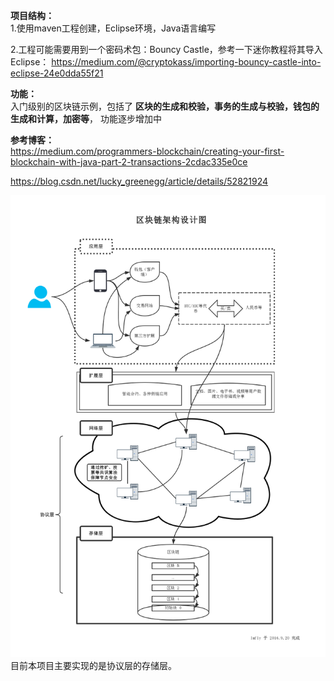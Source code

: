 **项目结构：**<br>
1.使用maven工程创建，Eclipse环境，Java语言编写

2.工程可能需要用到一个密码术包：Bouncy Castle，参考一下迷你教程将其导入Eclipse：
https://medium.com/@cryptokass/importing-bouncy-castle-into-eclipse-24e0dda55f21

**功能：**<br>
入门级别的区块链示例，包括了
**区块的生成和校验，事务的生成与校验，钱包的生成和计算，加密等**，
功能逐步增加中

**参考博客：**<br>
https://medium.com/programmers-blockchain/creating-your-first-blockchain-with-java-part-2-transactions-2cdac335e0ce

https://blog.csdn.net/lucky_greenegg/article/details/52821924

![](img/blockchain_overview.png)
目前本项目主要实现的是协议层的存储层。